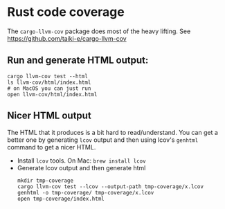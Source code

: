 # Rust code coverage 

The `cargo-llvm-cov` package does most of the heavy lifting. See https://github.com/taiki-e/cargo-llvm-cov

##  Run and generate HTML output: 
  ```
  cargo llvm-cov test --html
  ls llvm-cov/html/index.html
  # on MacOS you can just run 
  open llvm-cov/html/index.html
  ```

## Nicer HTML output

The HTML that it produces is a bit hard to read/understand. You can get a better one by generating `lcov` output and then using lcov's `genhtml` command to get a nicer HTML. 

* Install `lcov` tools. On Mac: `brew install lcov`
* Generate lcov output and then generate html
  ```
  mkdir tmp-coverage
  cargo llvm-cov test --lcov --output-path tmp-coverage/x.lcov 
  genhtml -o tmp-coverage/ tmp-coverage/x.lcov
  open tmp-coverage/index.html
  ```


